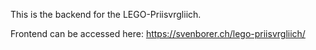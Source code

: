 This is the backend for the LEGO-Priisvrgliich.

Frontend can be accessed here: https://svenborer.ch/lego-priisvrgliich/
